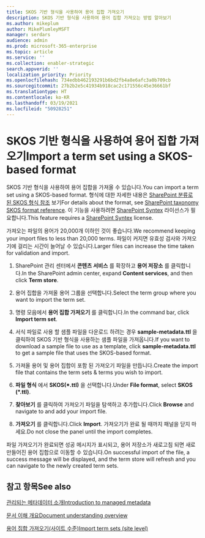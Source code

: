 ```yaml
---
title: SKOS 기반 형식을 사용하여 용어 집합 가져오기
description: SKOS 기반 형식을 사용하여 용어 집합 가져오는 방법 알아보기
ms.author: mikeplum
author: MikePlumleyMSFT
manager: serdars
audience: admin
ms.prod: microsoft-365-enterprise
ms.topic: article
ms.service: ''
ms.collection: enabler-strategic
search.appverid: ''
localization_priority: Priority
ms.openlocfilehash: 734edbb462193291b6bd2fb4a8e6afc3a0b709cb
ms.sourcegitcommit: 27b2b2e5c41934b918cac2c171556c45e36661bf
ms.translationtype: HT
ms.contentlocale: ko-KR
ms.lasthandoff: 03/19/2021
ms.locfileid: "50928251"
---
```

# <a name="import-a-term-set-using-a-skos-based-format"></a><span data-ttu-id="89435-103">SKOS 기반 형식을 사용하여 용어 집합 가져오기</span><span class="sxs-lookup"><span data-stu-id="89435-103">Import a term set using a SKOS-based format</span></span>

<span data-ttu-id="89435-104">SKOS 기반 형식을 사용하여 용어 집합을 가져올 수 있습니다.</span><span class="sxs-lookup"><span data-stu-id="89435-104">You can import a term set using a SKOS-based format.</span></span> <span data-ttu-id="89435-105">형식에 대한 자세한 내용은 [SharePoint 분류로 된 SKOS 형식 참조](skos-format-reference.md) 보기</span><span class="sxs-lookup"><span data-stu-id="89435-105">For details about the format, see [SharePoint taxonomy SKOS format reference](skos-format-reference.md).</span></span> <span data-ttu-id="89435-106">이 기능을 사용하려면 [SharePoint Syntex](index.md) 라이선스가 필요합니다.</span><span class="sxs-lookup"><span data-stu-id="89435-106">This feature requires a [SharePoint Syntex](index.md) license.</span></span>

<span data-ttu-id="89435-107">가져오는 파일의 용어가 20,000개 이하인 것이 좋습니다.</span><span class="sxs-lookup"><span data-stu-id="89435-107">We recommend keeping your import files to less than 20,000 terms.</span></span> <span data-ttu-id="89435-108">파일이 커지면 유효성 검사와 가져오기에 걸리는 시간이 늘어날 수 있습니다.</span><span class="sxs-lookup"><span data-stu-id="89435-108">Larger files can increase the time taken for validation and import.</span></span>

1. <span data-ttu-id="89435-109">SharePoint 관리 센터에서 **콘텐츠 서비스** 를 확장하고 **용어 저장소** 를 클릭합니다.</span><span class="sxs-lookup"><span data-stu-id="89435-109">In the SharePoint admin center, expand **Content services**, and then click **Term store**.</span></span>

2. <span data-ttu-id="89435-110">용어 집합을 가져올 용어 그룹을 선택합니다.</span><span class="sxs-lookup"><span data-stu-id="89435-110">Select the term group where you want to import the term set.</span></span>

3. <span data-ttu-id="89435-111">명령 모음에서 **용어 집합 가져오기** 를 클릭합니다.</span><span class="sxs-lookup"><span data-stu-id="89435-111">In the command bar, click **Import term set**.</span></span>
 
4.  <span data-ttu-id="89435-112">서식 파일로 사용 할 샘플 파일을 다운로드 하려는 경우 **sample-metadata.ttl** 을 클릭하여 SKOS 기반 형식을 사용하는 샘플 파일을 가져옵니다.</span><span class="sxs-lookup"><span data-stu-id="89435-112">If you want to download a sample file to use as a template, click **sample-metadata.ttl** to get a sample file that uses the SKOS-based format.</span></span>
 
5.  <span data-ttu-id="89435-113">가져올 용어 및 용어 집합이 포함 된 가져오기 파일을 만듭니다.</span><span class="sxs-lookup"><span data-stu-id="89435-113">Create the import file that contains the term sets & terms you wish to import.</span></span>

6.  <span data-ttu-id="89435-114">**파일 형식** 에서 **SKOS(\*.ttl)** 을 선택합니다.</span><span class="sxs-lookup"><span data-stu-id="89435-114">Under **File format**, select **SKOS (\*.ttl)**.</span></span>

7.  <span data-ttu-id="89435-115">**찾아보기** 를 클릭하여 가져오기 파일을 탐색하고 추가합니다.</span><span class="sxs-lookup"><span data-stu-id="89435-115">Click **Browse** and navigate to and add your import file.</span></span>

8.  <span data-ttu-id="89435-116">**가져오기** 를 클릭합니다.</span><span class="sxs-lookup"><span data-stu-id="89435-116">Click **Import**.</span></span> <span data-ttu-id="89435-117">가져오기가 완료 될 때까지 패널을 닫지 마세요.</span><span class="sxs-lookup"><span data-stu-id="89435-117">Do not close the panel until the import completes.</span></span>

<span data-ttu-id="89435-118">파일 가져오기가 완료되면 성공 메시지가 표시되고, 용어 저장소가 새로고침 되면 새로 만들어진 용어 집합으로 이동할 수 있습니다.</span><span class="sxs-lookup"><span data-stu-id="89435-118">On successful import of the file, a success message will be displayed, and the term store will refresh and you can navigate to the newly created term sets.</span></span>

## <a name="see-also"></a><span data-ttu-id="89435-119">참고 항목</span><span class="sxs-lookup"><span data-stu-id="89435-119">See also</span></span>

[<span data-ttu-id="89435-120">관리되는 메타데이터 소개</span><span class="sxs-lookup"><span data-stu-id="89435-120">Introduction to managed metadata</span></span>](/sharepoint/managed-metadata)

[<span data-ttu-id="89435-121">문서 이해 개요</span><span class="sxs-lookup"><span data-stu-id="89435-121">Document understanding overview</span></span>](document-understanding-overview.md)

[<span data-ttu-id="89435-122">용어 집합 가져오기(사이트 수준)</span><span class="sxs-lookup"><span data-stu-id="89435-122">Import term sets (site level)</span></span>](https://support.microsoft.com/office/168fbc86-7fce-4288-9a1f-b83fc3921c18)